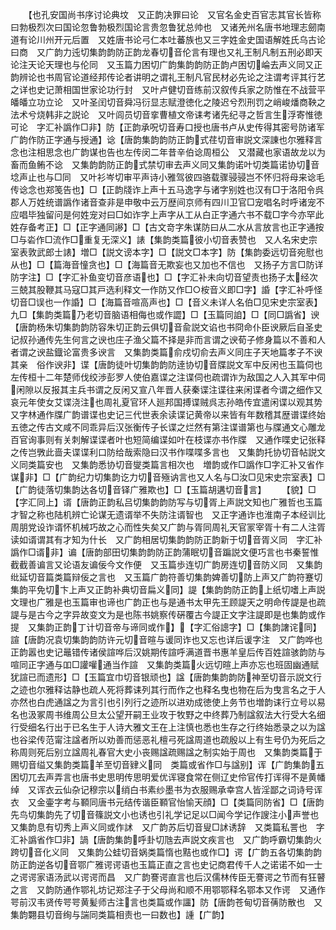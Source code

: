 <!-- { "loadSidebar": true } -->
　　【也孔安国尚书序讨论典坟　又正韵决罪曰论　又官名金史百官志其官长皆称曰勃极烈次曰国论忽鲁勃极烈国论言贵忽鲁犹总帅也　又诸羌州名唐书地理志劒南道有论川州开元后置　又姓唐书论弓仁本吐蕃族也又三字姓金史国语解姓氏乌古论曰商　又广韵力迍切集韵韵防正韵龙春切音伦言有理也又礼王制凡制五刑必即天论注天论天理也与伦同　又玉篇力困切广韵集韵韵防正韵卢困切崘去声义同又正韵辨论也书周官论道经邦传论者讲明之谓礼王制凡官民材必先论之注谓考评其行艺之详也史记萧相国世家论功行封　又叶卢健切音练前汉叙传兵家之防惟在不战营平皤皤立功立论　又叶圣闰切音舜冯衍显志赋澄徳化之陵迟兮烈刑罚之峭峻燔商鞅之法术兮烧韩非之説论　又叶闾员切音挛曹植文帝诔考诸先纪寻之哲言生浮寄惟徳可论　字汇补譌作□非】防【正韵承呪切音寿口授也唐书卢从史传得其密号防诸军　广韵作防正字通与授通】谂【唐韵集韵韵防正韵式荏切音审説文深諌也尔雅释言念也注相思念也广韵谋也告也左传闵二年昔辛伯谂周桓公　又潜藏也家语故龙以为畜而鱼鲔不谂　又集韵韵防正韵式禁切审去声义同又集韵诺叶切类篇诺协切音埝声止也与□同　又叶衫岑切审平声诗小雅驾彼四骆载骤骎骎岂不怀归将母来谂毛传谂念也郑笺告也】□【正韵牋诈上声十五马逸字与诸字别姓也汉有□于洛阳令呉郡人万姓统谱譌作诸音查非是申敬中云万歴间京师有四川卫官□宠唱名时呼诸宠不应唱毕独留问是何姓宠对曰□如诈字上声字从工从白正字通六书不载□字今亦罕此姓存备考正】□【正字通同謻】□【古文竒字朱谋防曰从二水从言放言也正字通按□与沯作□流作□重复无深义】諘【集韵类篇彼小切音表赞也　又人名宋史宗室表敦武郎士諘】増□【説文谤本字】□【説文□本字】防【集韵委远切音宛慰也从也】□【篇海音憧贪也】□【海篇音无欺妄也又加也不信也　又扬子方言□防详防字注】□【字汇补鱼变切音彦语也】□【字汇补未向切音望责也扬子太经次三兢其股鞭其马寇□其戸选利释文一作防又作□○桉音义即□字】諙【字汇补呼怪切音□误也一作諙】□【海篇音喧高声也】□【音义未详人名伯□见宋史宗室表】九□【集韵类篇乃老切音脑语相侮也或作譅】□【玉篇同詯】□【同□譌省】谀【唐韵杨朱切集韵韵防容朱切正韵云俱切音兪説文谄也书冏命仆臣谀厥后自圣史记叔孙通传先生何言之谀也庄子渔父篇不择是非而言谓之谀荀子修身篇以不善和人者谓之谀盐鐡论富贵多谀言　又集韵类篇俞戍切俞去声义同庄子天地篇孝子不谀其亲　俗作谀非】谍【唐韵徒叶切集韵韵防逹协切音牒説文军中反闲也玉篇伺也左传桓十二年楚师伐绞渉彭罗人使伯嘉谍之注谍伺也疏谓诈为敌国之人入其军中伺闲隙以反报其主兵书谓之反闲又宣八年晋人获秦谍注谍往来闲谍者今谓之细作又哀元年使女艾谍浇注也周礼夏官环人廵邦国搏谍贼呉志孙皓传宜遣闲谍以观其势　又字林通作牒广韵谱谍也史记三代世表余读谍记黄帝以来皆有年数稽其歴谱谍终始五徳之传古文咸不同乖异后汉张衡传子长谍之烂然有第注谍谱第也与牒通文心雕龙百官询事则有关刺解谍谍者叶也短简编谍如叶在枝谍亦书作牒　又通作喋史记张释之传岂斆此啬夫谍谍利口防给哉索隐曰汉书作喋喋多言也　又集韵托协切音帖説文义同类篇安也　又集韵悉协切音燮类篇言相次也　増韵或作□譌作□字汇补又省作谋非】□【广韵纪力切集韵讫力切音殛讷言也又人名与□汝□见宋史宗室表】□【广韵徒落切集韵达各切音铎广雅欺也】□【玉篇胡遘切音言】
　　【貌】□【字汇同上】谞【唐韵正韵私吕切集韵韵防写与切胥上声説文知也广雅哲也玉篇才智之称也陆机辨亡论谋无遗谞举不失防注谞智也　又正字通诈也淮南子本经训比周朋党设诈谞怀机械巧故之心而性失矣又广韵与胥同周礼天官冡宰胥十有二人注胥读如谞谓其有才知为什长　又广韵相居切集韵韵防正韵新于切音胥义同　字汇补譌作□谞非】谝【唐韵部田切集韵韵防正韵蒲眠切音蹁説文便巧言也书秦誓惟截截善谝言又论语友谝佞今文作便　又玉篇歩连切广韵房连切音防义同　又集韵纰延切音篇类篇辩佞之言也　又玉篇广韵符善切集韵婢善切防上声又广韵符蹇切集韵平免切卞上声又正韵补典切音扁义同】諟【集韵韵防正韵上纸切嗜上声説文理也广雅是也玉篇审也谛也广韵正也与是通书太甲先王顾諟天之明命传諟是也疏諟与是古今之字异故变文为是也陈书姚察传硏覆古今諟正文字注諟即是也集韵或作提　又集韵正韵丁计切音帝与谛同或作】【字汇俗謥字】□【集韵譇诧同】諠【唐韵况袁切集韵韵防许元切音暄与谖同诈也又忘也详后谖字注　又广韵哗也正韵嚣也史记鼂错传诸侯諠哗后汉姚期传諠呼满道晋书惠羊皇后传百姓諠骇韵防与喧同正字通与吅□讙嚾通当作諠　又集韵类篇火远切暄上声亦忘也班固幽通赋犹諠已而遗形】□【玉篇宜巾切音银顽也】諡【唐韵集韵韵防神至切音示説文行之迹也尔雅释诂静也疏人死将葬诔列其行而作之也释名曳也物在后为曳言名之于人亦然也白虎通諡之为言引也引列行之迹所以进劝成徳使上务节也増韵诔行立号以易名也汲冢周书维周公旦太公望开嗣王业攻于牧野之中终葬乃制諡叙法大行受大名细行受细名行出于已名生于人诗大雅文王在上注慎也悉也生存之行终始悉录之以为諡也谷梁传范甯注諡者所以劝善而惩恶礼檀弓死諡周道也疏殷以上有生号仍为死后之称周则死后别立諡周礼春官大史小丧赐諡疏赐諡之制实始于周也　又集韵类篇于赐切音缢又集韵类篇羊至切音肄义同　类篇或省作□与諡别】诨【广韵集韵五困切兀去声弄言也唐书史思明传思明爱优诨寝食常在侧辽史伶官传打诨得不是黄幡绰　又诨衣云仙杂记穆宗以绡白书素纱墨书为衣服赐承幸宫人皆淫鄙之词诗号诨衣　又金壷字考与顐同唐书元结传谐臣顐官怡愉天顔】□【类篇同防省】□【唐韵先鸟切集韵先了切音篠説文小也诱也引礼学记足以□闻今学记作謏注小声誉也　又集韵息有切秀上声义同或作訹　又广韵苏后切音叟□訹诱辞　又类篇私詈也　字汇补譌省作□非】諣【唐韵集韵呼卦切虺去声説文疾言也　又广韵呼霸切集韵火跨切音化义同　又集韵公蛙切音娲类篇惰也黠也或作□】谔【广韵五各切集韵韵防正韵逆各切音鄂广雅谔谔语也玉篇正直之言也史记商君传千人之诺诺不如一士之谔谔家语汤武以谔谔而昌　又广韵謇谔直言也后汉儒林传臣无謇谔之节而有狂瞽之言　又韵防通作鄂礼坊记郑注子于父母尚和顺不用鄂鄂释名鄂本又作谔　又通作咢前汉韦贤传咢咢黄髪师古注言也类篇或作讍】防【唐韵苍甸切音蒨防散也　又集韵翾县切音绚与諯同类篇相责也一曰数也】諥【广韵】
